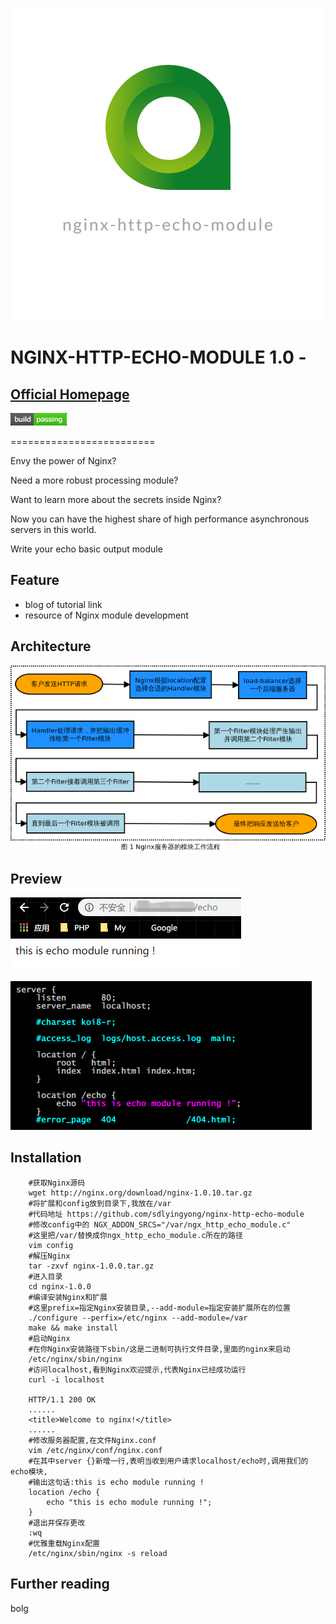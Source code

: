 <p align="center">

<p align="center">
        <img src="https://github.com/sdlyingyong/nginx-http-echo-module/blob/readme/image/logo.jpg">
</p>

<p align="center">
        
# NGINX-HTTP-ECHO-MODULE 1.0 - 

## [Official Homepage](https://www.)

![](https://github.com/sdlyingyong/nginx-http-echo-module/blob/readme/image/clipboard.png)

</p>

=========================

Envy the power of Nginx?

Need a more robust processing module?

Want to learn more about the secrets inside Nginx?

Now you can have the highest share of high performance asynchronous servers in this world.

Write your echo basic output module

## Feature
- blog of tutorial link
- resource of Nginx module development 

## Architecture
![](https://github.com/sdlyingyong/nginx-http-echo-module/blob/readme/image/module%20load.jpg)

## Preview
![](https://github.com/sdlyingyong/nginx-http-echo-module/blob/readme/image/result.png)

![](https://github.com/sdlyingyong/nginx-http-echo-module/blob/readme/image/nginx_config.png)

## Installation


        #获取Nginx源码
        wget http://nginx.org/download/nginx-1.0.10.tar.gz
        #将扩展和config放到目录下,我放在/var
        #代码地址 https://github.com/sdlyingyong/nginx-http-echo-module
        #修改config中的 NGX_ADDON_SRCS="/var/ngx_http_echo_module.c"
        #这里把/var/替换成你ngx_http_echo_module.c所在的路径
        vim config
        #解压Nginx
        tar -zxvf nginx-1.0.0.tar.gz
        #进入目录
        cd nginx-1.0.0
        #编译安装Nginx和扩展
        #这里prefix=指定Nginx安装目录,--add-module=指定安装扩展所在的位置
        ./configure --perfix=/etc/nginx --add-module=/var
        make && make install 
        #启动Nginx
        #在你Nginx安装路径下sbin/这是二进制可执行文件目录,里面的nginx来启动
        /etc/nginx/sbin/nginx
        #访问localhost,看到Nginx欢迎提示,代表Nginx已经成功运行
        curl -i localhost 

        HTTP/1.1 200 OK
        ......
        <title>Welcome to nginx!</title>
        ......
        #修改服务器配置,在文件Nginx.conf
        vim /etc/nginx/conf/nginx.conf
        #在其中server {}新增一行,表明当收到用户请求localhost/echo时,调用我们的echo模块,
        #输出这句话:this is echo module running !
        location /echo {
            echo "this is echo module running !";
        }
        #退出并保存更改
        :wq 
        #优雅重载Nginx配置
        /etc/nginx/sbin/nginx -s reload
        
 ## Further reading
 
 bolg
 
 
 </p>
